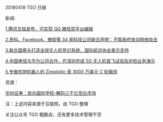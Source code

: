 20180418 TGO 日报

新闻:

[1.腾讯文档发布，可实现 QQ 微信双平台编辑](http://www.jiemian.com/article/2065443.html)

[2.思科、Facebook、微软等 34 家科技公司联合声明：不帮政府发动网络攻击](http://tech.qq.com/a/20180418/006550.htm)

[3.联合国牵头打造全球无人机登记系统，国际航运协会表示支持](http://tech.qq.com/a/20180418/024355.htm)

[4.中国电信与华为公司合作，在深圳完成 5G 无人机首飞试验及巡检业务演示](http://tech.qq.com/a/20180418/025179.htm)

[5.专做煎饼机器人的 Zimplistic 获 3000 万美元 C 轮融资](http://www.lieyunwang.com/archives/431768)

资源：

[华创证券：民办国际学校-解码三千亿空白市场](http://www.199it.com/archives/712471.html)

注：上述内容来源于互联网，由 TGO 整理

关注公众号 TGO 鲲鹏会，还有更多技术管理干货
